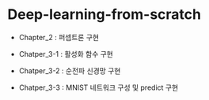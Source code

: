 # Deep-learning-from-scratch

- Chapter_2 : 퍼셉트론 구현

- Chatper_3-1 : 활성화 함수 구현

- Chatper_3-2 : 순전파 신경망 구현

- Chatper_3-3 : MNIST 네트워크 구성 및 predict 구현
